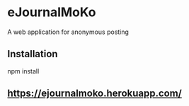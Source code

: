 # eJournalMoKo
A web application for anonymous posting

## Installation
npm install

## https://ejournalmoko.herokuapp.com/